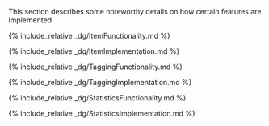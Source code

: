<!-- markdownlint-disable-file first-line-h1 -->

This section describes some noteworthy details on how certain features are implemented.

{% include_relative _dg/ItemFunctionality.md %}

{% include_relative _dg/ItemImplementation.md %}

{% include_relative _dg/TaggingFunctionality.md %}

{% include_relative _dg/TaggingImplementation.md %}

{% include_relative _dg/StatisticsFunctionality.md %}

{% include_relative _dg/StatisticsImplementation.md %}
